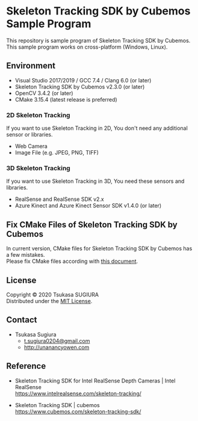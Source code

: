 Skeleton Tracking SDK by Cubemos Sample Program
===============================================

This repository is sample program of Skeleton Tracking SDK by Cubemos.  
This sample program works on cross-platform (Windows, Linux).  

Environment
-----------
* Visual Studio 2017/2019 / GCC 7.4 / Clang 6.0 (or later) 
* Skeleton Tracking SDK by Cubemos v2.3.0 (or later)
* OpenCV 3.4.2 (or later)
* CMake 3.15.4 (latest release is preferred)

### 2D Skeleton Tracking
If you want to use Skeleton Tracking in 2D, You don't need any additional sensor or libraries.  

* Web Camera
* Image File (e.g. JPEG, PNG, TIFF)

### 3D Skeleton Tracking
If you want to use Skeleton Tracking in 3D, You need these sensors and libraries.  

* RealSense and RealSense SDK v2.x
* Azure Kinect and Azure Kinect Sensor SDK v1.4.0 (or later)

Fix CMake Files of Skeleton Tracking SDK by Cubemos
---------------------------------------------------
In current version, CMake files for Skeleton Tracking SDK by Cubemos has a few mistakes.  
Please fix CMake files according with [this document](https://gist.github.com/UnaNancyOwen/6e07e2d6d459b2cadfa7a17d867771ad#file-fix-md).  

License
-------
Copyright &copy; 2020 Tsukasa SUGIURA  
Distributed under the [MIT License](http://www.opensource.org/licenses/mit-license.php "MIT License | Open Source Initiative").

Contact
-------
* Tsukasa Sugiura  
    * <t.sugiura0204@gmail.com>  
    * <http://unanancyowen.com>  

Reference
---------
* Skeleton Tracking SDK for Intel RealSense Depth Cameras | Intel RealSense  
  <https://www.intelrealsense.com/skeleton-tracking/>

* Skeleton Tracking SDK | cubemos  
  <https://www.cubemos.com/skeleton-tracking-sdk/>
